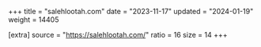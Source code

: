 +++
title = "salehlootah.com"
date = "2023-11-17"
updated = "2024-01-19"
weight = 14405

[extra]
source = "https://salehlootah.com/"
ratio = 16
size = 14
+++
